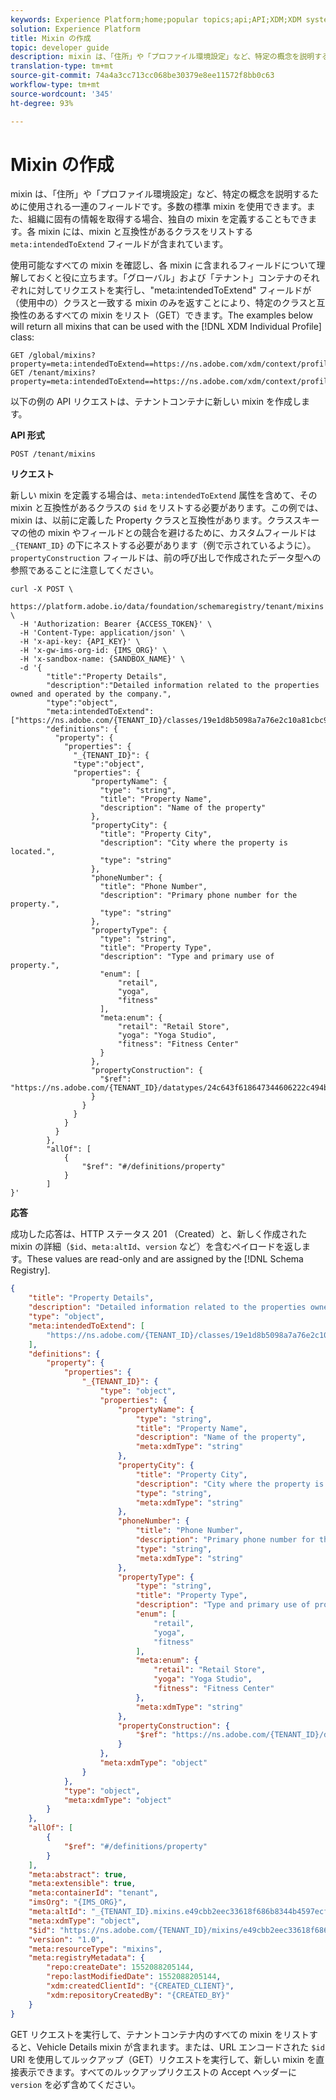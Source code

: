 ```yaml
---
keywords: Experience Platform;home;popular topics;api;API;XDM;XDM system;;experience data model;Experience data model;Experience Data Model;data model;Data Model;schema registry;Schema Registry;mixin;Mixin;mixins;Mixins;create
solution: Experience Platform
title: Mixin の作成
topic: developer guide
description: mixin は、「住所」や「プロファイル環境設定」など、特定の概念を説明するために使用される一連のフィールドです。多数の標準 mixin を使用できます。また、組織に固有の情報を取得する場合、独自の mixin を定義することもできます。
translation-type: tm+mt
source-git-commit: 74a4a3cc713cc068be30379e8ee11572f8bb0c63
workflow-type: tm+mt
source-wordcount: '345'
ht-degree: 93%

---
```



# Mixin の作成

mixin は、「住所」や「プロファイル環境設定」など、特定の概念を説明するために使用される一連のフィールドです。多数の標準 mixin を使用できます。また、組織に固有の情報を取得する場合、独自の mixin を定義することもできます。各 mixin には、mixin と互換性があるクラスをリストする `meta:intendedToExtend` フィールドが含まれています。

使用可能なすべての mixin を確認し、各 mixin に含まれるフィールドについて理解しておくと役に立ちます。「グローバル」および「テナント」コンテナのそれぞれに対してリクエストを実行し、&quot;meta:intendedToExtend&quot; フィールドが（使用中の）クラスと一致する mixin のみを返すことにより、特定のクラスと互換性のあるすべての mixin をリスト（GET）できます。The examples below will return all mixins that can be used with the [!DNL XDM Individual Profile] class:

```http
GET /global/mixins?property=meta:intendedToExtend==https://ns.adobe.com/xdm/context/profile
GET /tenant/mixins?property=meta:intendedToExtend==https://ns.adobe.com/xdm/context/profile
```

以下の例の API リクエストは、テナントコンテナに新しい mixin を作成します。

**API 形式**

```http
POST /tenant/mixins
```

**リクエスト**

新しい mixin を定義する場合は、`meta:intendedToExtend` 属性を含めて、その mixin と互換性があるクラスの `$id` をリストする必要があります。この例では、 mixin は、以前に定義した Property クラスと互換性があります。クラススキーマの他の mixin やフィールドとの競合を避けるために、カスタムフィールドは `_{TENANT_ID}` の下にネストする必要があります（例で示されているように）。`propertyConstruction` フィールドは、前の呼び出しで作成されたデータ型への参照であることに注意してください。

```SHELL
curl -X POST \
  https://platform.adobe.io/data/foundation/schemaregistry/tenant/mixins \
  -H 'Authorization: Bearer {ACCESS_TOKEN}' \
  -H 'Content-Type: application/json' \
  -H 'x-api-key: {API_KEY}' \
  -H 'x-gw-ims-org-id: {IMS_ORG}' \
  -H 'x-sandbox-name: {SANDBOX_NAME}' \
  -d '{
        "title":"Property Details",
        "description":"Detailed information related to the properties owned and operated by the company.",
        "type":"object",
        "meta:intendedToExtend":["https://ns.adobe.com/{TENANT_ID}/classes/19e1d8b5098a7a76e2c10a81cbc99590"],
        "definitions": {
          "property": {
            "properties": {
              "_{TENANT_ID}": {
              "type":"object",
              "properties": {
                  "propertyName": {
                    "type": "string",
                    "title": "Property Name",
                    "description": "Name of the property"
                  },
                  "propertyCity": {
                    "title": "Property City",
                    "description": "City where the property is located.",
                    "type": "string"
                  },
                  "phoneNumber": {
                    "title": "Phone Number",
                    "description": "Primary phone number for the property.",
                    "type": "string"
                  },
                  "propertyType": {
                    "type": "string",
                    "title": "Property Type",
                    "description": "Type and primary use of property.",
                    "enum": [
                        "retail",
                        "yoga",
                        "fitness"
                    ],
                    "meta:enum": {
                        "retail": "Retail Store",
                        "yoga": "Yoga Studio",
                        "fitness": "Fitness Center"
                    }
                  },
                  "propertyConstruction": {
                    "$ref": "https://ns.adobe.com/{TENANT_ID}/datatypes/24c643f618647344606222c494bd0102"
                  }
                }
              }
            }
          }
        },
        "allOf": [
            {
                "$ref": "#/definitions/property"
            }
        ]
}'
```

**応答**

成功した応答は、HTTP ステータス 201 （Created）と、新しく作成された mixin の詳細（`$id`、`meta:altId`、`version` など）を含むペイロードを返します。These values are read-only and are assigned by the [!DNL Schema Registry].

```JSON
{
    "title": "Property Details",
    "description": "Detailed information related to the properties owned and operated by the company.",
    "type": "object",
    "meta:intendedToExtend": [
        "https://ns.adobe.com/{TENANT_ID}/classes/19e1d8b5098a7a76e2c10a81cbc99590"
    ],
    "definitions": {
        "property": {
            "properties": {
                "_{TENANT_ID}": {
                    "type": "object",
                    "properties": {
                        "propertyName": {
                            "type": "string",
                            "title": "Property Name",
                            "description": "Name of the property",
                            "meta:xdmType": "string"
                        },
                        "propertyCity": {
                            "title": "Property City",
                            "description": "City where the property is located.",
                            "type": "string",
                            "meta:xdmType": "string"
                        },
                        "phoneNumber": {
                            "title": "Phone Number",
                            "description": "Primary phone number for the property.",
                            "type": "string",
                            "meta:xdmType": "string"
                        },
                        "propertyType": {
                            "type": "string",
                            "title": "Property Type",
                            "description": "Type and primary use of property.",
                            "enum": [
                                "retail",
                                "yoga",
                                "fitness"
                            ],
                            "meta:enum": {
                                "retail": "Retail Store",
                                "yoga": "Yoga Studio",
                                "fitness": "Fitness Center"
                            },
                            "meta:xdmType": "string"
                        },
                        "propertyConstruction": {
                            "$ref": "https://ns.adobe.com/{TENANT_ID}/datatypes/24c643f618647344606222c494bd0102"
                        }
                    },
                    "meta:xdmType": "object"
                }
            },
            "type": "object",
            "meta:xdmType": "object"
        }
    },
    "allOf": [
        {
            "$ref": "#/definitions/property"
        }
    ],
    "meta:abstract": true,
    "meta:extensible": true,
    "meta:containerId": "tenant",
    "imsOrg": "{IMS_ORG}",
    "meta:altId": "_{TENANT_ID}.mixins.e49cbb2eec33618f686b8344b4597ecf",
    "meta:xdmType": "object",
    "$id": "https://ns.adobe.com/{TENANT_ID}/mixins/e49cbb2eec33618f686b8344b4597ecf",
    "version": "1.0",
    "meta:resourceType": "mixins",
    "meta:registryMetadata": {
        "repo:createDate": 1552088205144,
        "repo:lastModifiedDate": 1552088205144,
        "xdm:createdClientId": "{CREATED_CLIENT}",
        "xdm:repositoryCreatedBy": "{CREATED_BY}"
    }
}
```

GET リクエストを実行して、テナントコンテナ内のすべての mixin をリストすると、Vehicle Details mixin が含まれます。または、URL エンコードされた `$id` URI を使用してルックアップ（GET）リクエストを実行して、新しい mixin を直接表示できます。すべてのルックアップリクエストの Accept ヘッダーに `version` を必ず含めてください。
